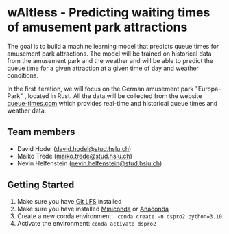 # wAItless - Predicting waiting times of amusement park attractions

The goal is to build a machine learning model that predicts queue times for amusement park attractions. The model will be trained on historical data from the amusement park and the weather and will be able to predict the queue time for a given attraction at a given time of day and weather conditions.

In the first iteration, we will focus on the German amusement park "Europa-Park" , located in Rust. All the data will be collected from the website [queue-times.com](https://queue-times.com/) which provides real-time and historical queue times and weather data.

## Team members

- David Hodel (<david.hodel@stud.hslu.ch>)
- Maiko Trede (<maiko.trede@stud.hslu.ch>)
- Nevin Helfenstein (<nevin.helfenstein@stud.hslu.ch>)

## Getting Started

1. Make sure you have [Git LFS](https://git-lfs.github.com/) installed
2. Make sure you have installed [Miniconda](https://docs.anaconda.com/miniconda/) or [Anaconda](https://www.anaconda.com/products/distribution)
3. Create a new conda environment: ` conda create -n dspro2 python=3.10`
4. Activate the environment: `conda activate dspro2`